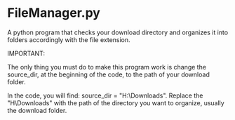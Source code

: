 # FileManager.py
A python program that checks your download directory and organizes it into folders accordingly with the file extension.

IMPORTANT:

The only thing you must do to make this program work is change the source_dir, at the beginning of the code, to the path of your download folder.

In the code, you will find: source_dir = "H:\Downloads". Replace the "H\Downloads" with the path of the directory you want to organize, usually the download folder.
